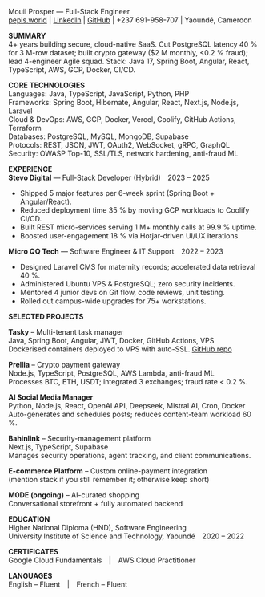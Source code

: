 Mouil Prosper — Full-Stack Engineer  
[pepis.world](https://pepis.world) | [LinkedIn](https://linkedin.com/in/prosper-merimee) | [GitHub](https://github.com/yourhandle) | +237 691-958-707 | Yaoundé, Cameroon 

**SUMMARY**  
4+ years building secure, cloud-native SaaS. Cut PostgreSQL latency 40 % for 3 M-row dataset; built crypto gateway (\$2 M monthly, &lt;0.2 % fraud); lead 4-engineer Agile squad. Stack: Java 17, Spring Boot, Angular, React, TypeScript, AWS, GCP, Docker, CI/CD.

**CORE TECHNOLOGIES**  
Languages: Java, TypeScript, JavaScript, Python, PHP  
Frameworks: Spring Boot, Hibernate, Angular, React, Next.js, Node.js, Laravel  
Cloud & DevOps: AWS, GCP, Docker, Vercel, Coolify, GitHub Actions, Terraform  
Databases: PostgreSQL, MySQL, MongoDB, Supabase  
Protocols: REST, JSON, JWT, OAuth2, WebSocket, gRPC, GraphQL  
Security: OWASP Top-10, SSL/TLS, network hardening, anti-fraud ML

**EXPERIENCE**  
**Stevo Digital** — Full-Stack Developer (Hybrid) 2023 – 2025  
- Shipped 5 major features per 6-week sprint (Spring Boot + Angular/React).  
- Reduced deployment time 35 % by moving GCP workloads to Coolify CI/CD.  
- Built REST micro-services serving 1 M+ monthly calls at 99.9 % uptime.  
- Boosted user-engagement 18 % via Hotjar-driven UI/UX iterations.

**Micro QQ Tech** — Software Engineer & IT Support 2022 – 2023  
- Designed Laravel CMS for maternity records; accelerated data retrieval 40 %.  
- Administered Ubuntu VPS & PostgreSQL; zero security incidents.  
- Mentored 4 junior devs on Git flow, code reviews, unit testing.  
- Rolled out campus-wide upgrades for 75+ workstations.

**SELECTED PROJECTS**

**Tasky** – Multi-tenant task manager  
Java, Spring Boot, Angular, JWT, Docker, GitHub Actions, VPS  
Dockerised containers deployed to VPS with auto-SSL. [GitHub repo](https://github.com/yourhandle/tasky)

**Prellia** – Crypto payment gateway  
Node.js, TypeScript, PostgreSQL, AWS Lambda, anti-fraud ML  
Processes BTC, ETH, USDT; integrated 3 exchanges; fraud rate < 0.2 %.

**AI Social Media Manager**  
Python, Node.js, React, OpenAI API, Deepseek, Mistral AI, Cron, Docker  
Auto-generates and schedules posts; reduces content-team workload 60 %.

**Bahinlink** – Security-management platform  
Next.js, TypeScript, Supabase  
Manages security operations, agent tracking, and client communications.

**E-commerce Platform** – Custom online-payment integration  
(mention stack if you still remember it; otherwise keep short)

**M0DE (ongoing)** – AI-curated shopping  
Conversational storefront + fully automated backend

**EDUCATION**  
Higher National Diploma (HND), Software Engineering  
University Institute of Science and Technology, Yaoundé 2020 – 2022

**CERTIFICATES**  
Google Cloud Fundamentals | AWS Cloud Practitioner 

**LANGUAGES**  
English – Fluent | French – Fluent